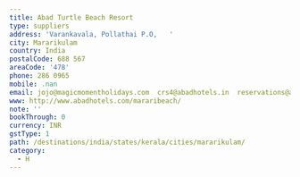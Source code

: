 ```yaml
---
title: Abad Turtle Beach Resort
type: suppliers
address: 'Varankavala, Pollathai P.O,   '
city: Mararikulam
country: India
postalCode: 688 567
areaCode: '478'
phone: 286 0965
mobile: .nan
email: jojo@magicmomentholidays.com  crs4@abadhotels.in  reservations@abadhotels.com
www: http://www.abadhotels.com/mararibeach/
note: ''
bookThrough: 0
currency: INR
gstType: 1
path: /destinations/india/states/kerala/cities/mararikulam/
category:
  - H
---
```


